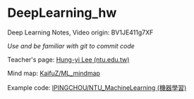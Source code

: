 # DeepLearning_hw
Deep Learning Notes, Video origin: BV1JE411g7XF

*Use and be familiar with  git to commit code*

Teacher's page: [Hung-yi Lee (ntu.edu.tw)](http://speech.ee.ntu.edu.tw/~tlkagk/courses_ML20.html)

Mind map: [KaifuZ/ML_mindmap](https://github.com/KaifuZ/ML_mindmap/)

Example code:  [IPINGCHOU/NTU_MachineLearning (機器學習)](https://github.com/IPINGCHOU/NTU_MachineLearning)

